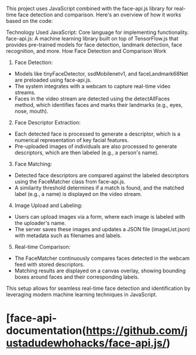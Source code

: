 This project uses JavaScript combined with the face-api.js library for real-time face detection and comparison. Here's an overview of how it works based on the code:

Technology Used
JavaScript: Core language for implementing functionality.
face-api.js: A machine learning library built on top of TensorFlow.js that provides pre-trained models for face detection, landmark detection, face recognition, and more.
How Face Detection and Comparison Work

1. Face Detection:
- Models like tinyFaceDetector, ssdMobilenetv1, and faceLandmark68Net are preloaded using face-api.js.
- The system integrates with a webcam to capture real-time video streams.
- Faces in the video stream are detected using the detectAllFaces method, which identifies faces and marks their landmarks (e.g., eyes, nose, mouth).

2. Face Descriptor Extraction:
- Each detected face is processed to generate a descriptor, which is a numerical representation of key facial features.
- Pre-uploaded images of individuals are also processed to generate descriptors, which are then labeled (e.g., a person's name).

3. Face Matching:
- Detected face descriptors are compared against the labeled descriptors using the FaceMatcher class from face-api.js.
- A similarity threshold determines if a match is found, and the matched label (e.g., a name) is displayed on the video stream.

4. Image Upload and Labeling:
- Users can upload images via a form, where each image is labeled with the uploader's name.
- The server saves these images and updates a JSON file (imageList.json) with metadata such as filenames and labels.

5. Real-time Comparison:
- The FaceMatcher continuously compares faces detected in the webcam feed with stored descriptors.
- Matching results are displayed on a canvas overlay, showing bounding boxes around faces and their corresponding labels.

This setup allows for seamless real-time face detection and identification by leveraging modern machine learning techniques in JavaScript.

# [face-api-documentation(https://github.com/justadudewhohacks/face-api.js/)
